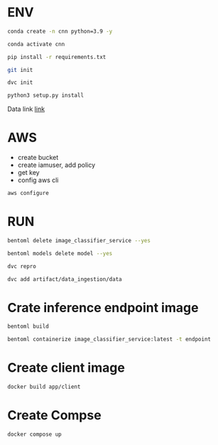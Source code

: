 # ENV

```bash
conda create -n cnn python=3.9 -y

conda activate cnn

pip install -r requirements.txt

git init

dvc init

python3 setup.py install
```

Data link [link](https://drive.google.com/file/d/1pfIAlurfeqFTbirUZ5v_vapIoGPgRiXY/view?usp=sharing)

# AWS

- create bucket
- create iamuser, add policy
- get key
- config aws cli

```bash
aws configure
```

# RUN
```bash
bentoml delete image_classifier_service --yes

bentoml models delete model --yes

dvc repro

dvc add artifact/data_ingestion/data
```

# Crate inference endpoint image
```bash
bentoml build

bentoml containerize image_classifier_service:latest -t endpoint
```
# Create client image
```bash
docker build app/client
```

# Create Compse
```bash
docker compose up
```